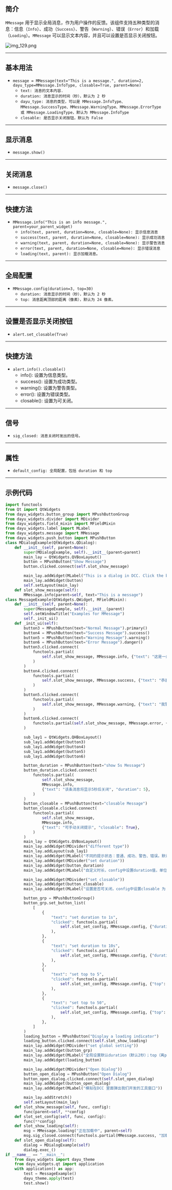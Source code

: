 ## 简介
`MMessage` 用于显示全局消息，作为用户操作的反馈。该组件支持五种类型的消息：信息（`Info`）、成功（`Success`）、警告（`Warning`）、错误（`Error`）和加载（`Loading`）。`MMessage` 可以显示文本内容，并且可以设置是否显示关闭按钮。

![img_129.png](img_129.png)
******
## 基本用法
  - `message = MMessage(text="This is a message.", duration=2, dayu_type=MMessage.InfoType, closable=True, parent=None)`
    - `text: 消息的文本内容.`
    - `duration: 消息显示的时间（秒），默认为 2 秒`
    - `dayu_type: 消息的类型，可以是 MMessage.InfoType、MMessage.SuccessType、MMessage.WarningType、MMessage.ErrorType 或 MMessage.LoadingType，默认为 MMessage.InfoType`
    - `closable: 是否显示关闭按钮，默认为 False`
********
## 显示消息
  - `message.show()`
******
## 关闭消息
  - `message.close()`
******
## 快捷方法
  - `MMessage.info("This is an info message.", parent=your_parent_widget)`
    - `info(text, parent, duration=None, closable=None): 显示信息消息`
    - `success(text, parent, duration=None, closable=None): 显示成功消息`
    - `warning(text, parent, duration=None, closable=None): 显示警告消息`
    - `error(text, parent, duration=None, closable=None): 显示错误消息`
    - `loading(text, parent): 显示加载消息。`
******
## 全局配置
  - `MMessage.config(duration=3, top=30)`
    - `duration: 消息显示的时间（秒），默认为 2 秒`
    - `top: 消息距离顶部的距离（像素），默认为 24 像素。`
******
## 设置是否显示关闭按钮
  - `alert.set_closable(True)`
******
## 快捷方法
  - `alert.info().closable()`
    - info(): 设置为信息类型。
    - success(): 设置为成功类型。
    - warning(): 设置为警告类型。
    - error(): 设置为错误类型。
    - closable(): 设置为可关闭。
******
## 信号
  - `sig_closed: 消息关闭时发出的信号。`
******
## 属性
  - `default_config: 全局配置，包括 duration 和 top`
******
## 示例代码

```python
import functools
from Qt import QtWidgets
from dayu_widgets.button_group import MPushButtonGroup
from dayu_widgets.divider import MDivider
from dayu_widgets.field_mixin import MFieldMixin
from dayu_widgets.label import MLabel
from dayu_widgets.message import MMessage
from dayu_widgets.push_button import MPushButton
class MDialogExample(QtWidgets.QDialog):
    def __init__(self, parent=None):
        super(MDialogExample, self).__init__(parent=parent)
        main_lay = QtWidgets.QVBoxLayout()
        button = MPushButton("Show Message")
        button.clicked.connect(self.slot_show_message)

        main_lay.addWidget(MLabel("This is a dialog in DCC. Click the button to show a message."))
        main_lay.addWidget(button)
        self.setLayout(main_lay)
    def slot_show_message(self):
        MMessage.info(parent=self, text="This is a message")
class MessageExample(QtWidgets.QWidget, MFieldMixin):
    def __init__(self, parent=None):
        super(MessageExample, self).__init__(parent)
        self.setWindowTitle("Examples for MMessage")
        self._init_ui()
    def _init_ui(self):
        button3 = MPushButton(text="Normal Message").primary()
        button4 = MPushButton(text="Success Message").success()
        button5 = MPushButton(text="Warning Message").warning()
        button6 = MPushButton(text="Error Message").danger()
        button3.clicked.connect(
            functools.partial(
                self.slot_show_message, MMessage.info, {"text": "这是一条普通提示"}
            )
        )
        button4.clicked.connect(
            functools.partial(
                self.slot_show_message, MMessage.success, {"text": "恭喜你，成功啦！"}
            )
        )
        button5.clicked.connect(
            functools.partial(
                self.slot_show_message, MMessage.warning, {"text": "我警告你哦！"}
            )
        )
        button6.clicked.connect(
            functools.partial(self.slot_show_message, MMessage.error, {"text": "失败了！"})
        )

        sub_lay1 = QtWidgets.QHBoxLayout()
        sub_lay1.addWidget(button3)
        sub_lay1.addWidget(button4)
        sub_lay1.addWidget(button5)
        sub_lay1.addWidget(button6)

        button_duration = MPushButton(text="show 5s Message")
        button_duration.clicked.connect(
            functools.partial(
                self.slot_show_message,
                MMessage.info,
                {"text": "该条消息将显示5秒后关闭", "duration": 5},
            )
        )
        button_closable = MPushButton(text="closable Message")
        button_closable.clicked.connect(
            functools.partial(
                self.slot_show_message,
                MMessage.info,
                {"text": "可手动关闭提示", "closable": True},
            )
        )
        main_lay = QtWidgets.QVBoxLayout()
        main_lay.addWidget(MDivider("different type"))
        main_lay.addLayout(sub_lay1)
        main_lay.addWidget(MLabel("不同的提示状态：普通、成功、警告、错误。默认2秒后消失"))
        main_lay.addWidget(MDivider("set duration"))
        main_lay.addWidget(button_duration)
        main_lay.addWidget(MLabel("自定义时长，config中设置duration值，单位为秒"))

        main_lay.addWidget(MDivider("set closable"))
        main_lay.addWidget(button_closable)
        main_lay.addWidget(MLabel("设置是否可关闭，config中设置closable 为 True"))

        button_grp = MPushButtonGroup()
        button_grp.set_button_list(
            [
                {
                    "text": "set duration to 1s",
                    "clicked": functools.partial(
                        self.slot_set_config, MMessage.config, {"duration": 1}
                    ),
                },
                {
                    "text": "set duration to 10s",
                    "clicked": functools.partial(
                        self.slot_set_config, MMessage.config, {"duration": 10}
                    ),
                },
                {
                    "text": "set top to 5",
                    "clicked": functools.partial(
                        self.slot_set_config, MMessage.config, {"top": 5}
                    ),
                },
                {
                    "text": "set top to 50",
                    "clicked": functools.partial(
                        self.slot_set_config, MMessage.config, {"top": 50}
                    ),
                },
            ]
        )
        loading_button = MPushButton("Display a loading indicator")
        loading_button.clicked.connect(self.slot_show_loading)
        main_lay.addWidget(MDivider("set global setting"))
        main_lay.addWidget(button_grp)
        main_lay.addWidget(MLabel("全局设置默认duration（默认2秒）；top（离parent顶端的距离，默认24px）"))
        main_lay.addWidget(loading_button)

        main_lay.addWidget(MDivider("Open Dialog"))
        button_open_dialog = MPushButton("Open Dialog")
        button_open_dialog.clicked.connect(self.slot_open_dialog)
        main_lay.addWidget(button_open_dialog)
        main_lay.addWidget(MLabel("模拟在DCC 里面弹出我们开发的工具窗口"))

        main_lay.addStretch()
        self.setLayout(main_lay)
    def slot_show_message(self, func, config):
        func(parent=self, **config)
    def slot_set_config(self, func, config):
        func(**config)
    def slot_show_loading(self):
        msg = MMessage.loading("正在加载中", parent=self)
        msg.sig_closed.connect(functools.partial(MMessage.success, "加载成功啦！！哈哈哈哈", self))
    def slot_open_dialog(self):
        dialog = MDialogExample(self)
        dialog.exec_()
if __name__ == "__main__":
    from dayu_widgets import dayu_theme
    from dayu_widgets.qt import application
    with application() as app:
        test = MessageExample()
        dayu_theme.apply(test)
        test.show()
```